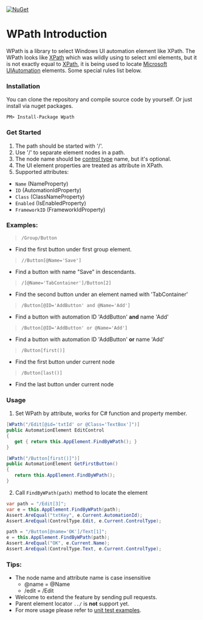 [![NuGet](https://img.shields.io/nuget/v/WPath.svg)](https://www.nuget.org/packages/WPath)

# WPath Introduction
WPath is a library to select Windows UI automation element like XPath. The WPath looks like [XPath][1] which was wildly using to select xml elements, but it is not exactly equal to [XPath][1],  it is being used to locate [Microsoft UIAutomation][2] elements. Some special rules list below.

### Installation

You can clone the repository and compile source code by yourself. Or just install via nuget packages.

```
PM> Install-Package Wpath
```

### Get Started

1. The path should be started with '/'.
2. Use '/' to separate element nodes in a path.
3. The node name should be [control type][3] name, but it's optional.
4. The UI element properties are treated as attribute in XPath.
5. Supported attributes:
  + `Name` (NameProperty)
  + `ID` (AutomationIdProperty)
  + `Class` (ClassNameProperty)
  + `Enabled` (IsEnabledProperty)
  + `FrameworkID` (FrameworkIdProperty)

### Examples:

> `/Group/Button`
  + Find the first button under first group element.

> `//Button[@Name='Save']`
  + Find a button with name "Save" in descendants.

> `/[@Name='TabContainer']/Button[2]`
  + Find the second button under an element named with 'TabContainer'

> `/Button[@ID='AddButton' and @Name='Add']`
  + Find a button with automation ID 'AddButton' **and** name 'Add'

> `/Button[@ID='AddButton' or @Name='Add']`
  + Find a button with automation ID 'AddButton' **or** name 'Add'

> `/Button[first()]`
  + Find the first button under current node

> `/Button[last()]`
  + Find the last button under current node

### Usage

1. Set WPath by attribute, works for C# function and property member.

```cs
[WPath("/Edit[@id='txtId' or @Class='TextBox']")]
public AutomationElement EditControl
{
   get { return this.AppElement.FindByWPath(); }
}

[WPath("/Button[first()]")]
public AutomationElement GetFirstButton()
{
   return this.AppElement.FindByWPath();
}
```

2. Call `FindByWPath(path)` method to locate the element

```cs
var path = "/Edit[3]";
var e = this.AppElement.FindByWPath(path);
Assert.AreEqual("txtKey", e.Current.AutomationId);
Assert.AreEqual(ControlType.Edit, e.Current.ControlType);

path = "/Button[@name='OK']/Text[1]";
e = this.AppElement.FindByWPath(path);
Assert.AreEqual("OK", e.Current.Name);
Assert.AreEqual(ControlType.Text, e.Current.ControlType);
```

### Tips:
- The node name and attribute name is case insensitive
  - @name = @Name
  - /edit = /Edit
- Welcome to extend the feature by sending pull requests.
- Parent element locator `../` is **not** support yet.
- For more usage please refer to [unit test examples][4].

[1]: http://www.w3schools.com/xsl/xpath_intro.asp
[2]: https://msdn.microsoft.com/en-us/library/ms747327(v=vs.110).aspx
[3]: https://msdn.microsoft.com/en-us/library/ms743581(v=vs.110).aspx
[4]: https://github.com/tobyqin/wpath/blob/master/WPath.Tests/UnitTests.cs
